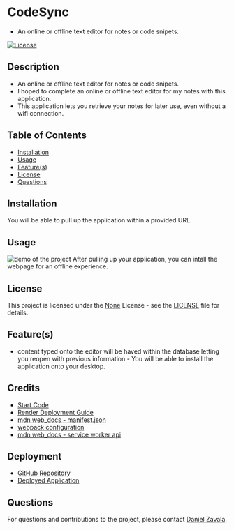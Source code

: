 # CodeSync
  - An online or offline text editor for notes or code snipets.

[![License](https://img.shields.io/badge/License-None-brightgreen.svg)](https://opensource.org/licenses/None)

## Description
- An online or offline text editor for notes or code snipets.
- I hoped to complete an online or offline text editor for my notes with this application.
- This application lets you retrieve your notes for later use, even without a wifi connection.

## Table of Contents
- [Installation](#installation)
- [Usage](#usage)
- [Feature(s)](#features)
- [License](#license)
- [Questions](#questions)

## Installation
You will be able to pull up the application within a provided URL.

## Usage
![demo of the project]()
After pulling up your application, you can intall the webpage for an offline experience. 

## License

This project is licensed under the [None](https://opensource.org/licenses/None) License - see the [LICENSE](LICENSE) file for details.

## Feature(s)
- content typed onto the editor will be haved within the database letting you reopen with previous information  - You will be able to install the application onto your desktop. 

## Credits
- [Start Code](https://github.com/coding-boot-camp/cautious-meme)  
- [Render Deployment Guide](https://coding-boot-camp.github.io/full-stack/render/render-deployment-guide)
- [mdn web_docs  -  manifest.json](https://developer.mozilla.org/en-US/docs/Mozilla/Add-ons/WebExtensions/manifest.json)  
- [webpack configuration](https://webpack.js.org/configuration/)
- [mdn web_docs - service worker api](https://developer.mozilla.org/en-US/docs/Web/API/Service_Worker_API)

## Deployment
- [GitHub Repository](https://github.com/Develepor-Dan/CodeSync)
- [Deployed Application](https://codesync-roxv.onrender.com)

## Questions
For questions and contributions to the project, please contact [Daniel Zavala](mailto:zavaladaniel151@gmail.com).